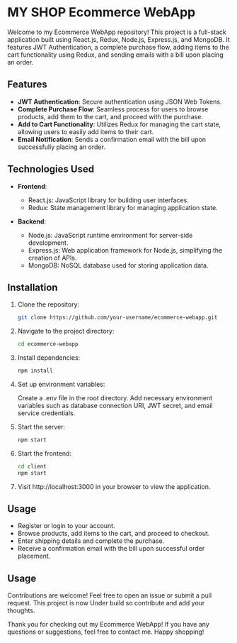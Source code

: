 # MY SHOP Ecommerce WebApp

Welcome to my Ecommerce WebApp repository! This project is a full-stack application built using React.js, Redux, Node.js, Express.js, and MongoDB. It features JWT Authentication, a complete purchase flow, adding items to the cart functionality using Redux, and sending emails with a bill upon placing an order.

## Features

- **JWT Authentication**: Secure authentication using JSON Web Tokens.
- **Complete Purchase Flow**: Seamless process for users to browse products, add them to the cart, and proceed with the purchase.
- **Add to Cart Functionality**: Utilizes Redux for managing the cart state, allowing users to easily add items to their cart.
- **Email Notification**: Sends a confirmation email with the bill upon successfully placing an order.

## Technologies Used

- **Frontend**:
  - React.js: JavaScript library for building user interfaces.
  - Redux: State management library for managing application state.
  
- **Backend**:
  - Node.js: JavaScript runtime environment for server-side development.
  - Express.js: Web application framework for Node.js, simplifying the creation of APIs.
  - MongoDB: NoSQL database used for storing application data.

## Installation

1. Clone the repository:

   ```bash
   git clone https://github.com/your-username/ecommerce-webapp.git
2. Navigate to the project directory:

   ```bash
   cd ecommerce-webapp
3. Install dependencies:

    ```bash
    npm install
    ```
4. Set up environment variables:

    Create a .env file in the root directory.
    Add necessary environment variables such as database connection URI, JWT secret, and email service credentials.
6. Start the server:

    ```bash
    npm start

7. Start the frontend:

    ```bash
    cd client
    npm start
    ```
8. Visit http://localhost:3000 in your browser to view the application.

## Usage
  - Register or login to your account.
  - Browse products, add items to the cart, and proceed to checkout.
  - Enter shipping details and complete the purchase.
  - Receive a confirmation email with the bill upon successful order placement.

## Usage
Contributions are welcome! Feel free to open an issue or submit a pull request. This project is now Under build so contribute and add your thoughts.

Thank you for checking out my Ecommerce WebApp! If you have any questions or suggestions, feel free to contact me. Happy shopping!